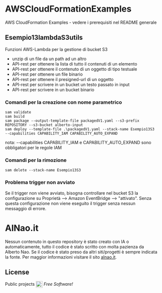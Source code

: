 # AWSCloudFormationExamples
AWS CloudFormation Examples - vedere i prerequisiti nel README generale


## Esempio13lambdaS3utils 
Funzioni AWS-Lambda per la gestione di bucket S3
- unzip di un file da un path ad un altro
- API-rest per ottenere la lista di tutto il contenuti di un elemento
- API-rest per ottenere il contenuto di un oggetto di tipo testuale
- API-rest per ottenere un file binario 
- API-rest per ottenere il presigned-url di un oggetto
- API-rest per scrivere in un bucket un testo passato in input
- API-rest per scrivere in un bucket binario


### Comandi per la creazione con nome parametrico
```
sam validate
sam build
sam package --output-template-file packagedV1.yaml --s3-prefix REPOSITORY --s3-bucket alberto-input
sam deploy --template-file .\packagedV1.yaml --stack-name Esempio13S3 --capabilities CAPABILITY_IAM CAPABILITY_AUTO_EXPAND

```
nota: --capabilities CAPABILITY_IAM e CAPABILITY_AUTO_EXPAND sono obbligatori per le regole IAM

### Comandi per la rimozione
```
sam delete --stack-name Esempio13S3
```

### Problema trigger non avviato
Se il trigger non viene avviato, bisogna controllare nel bucket S3 la configurazione su Proprietà --> Amazon EventBridge --> "attivato". Senza questa configurazione non viene eseguito il trigger senza nessun messaggio di errore.

# AlNao.it
Nessun contenuto in questo repository è stato creato con IA o automaticamente, tutto il codice è stato scritto con molta pazienza da Alberto Nao. Se il codice è stato preso da altri siti/progetti è sempre indicata la fonte. Per maggior informazioni visitare il sito [alnao.it](https://www.alnao.it/).

## License
Public projects 
<a href="https://it.wikipedia.org/wiki/GNU_General_Public_License"  valign="middle"><img src="https://img.shields.io/badge/License-GNU-blue" style="height:22px;"  valign="middle"></a> 
*Free Software!*
